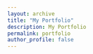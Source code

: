 ```yaml
---
layout: archive
title: "My Portfolio"
description: My Portfolio
permalink: portfolio
author_profile: false
---
```


